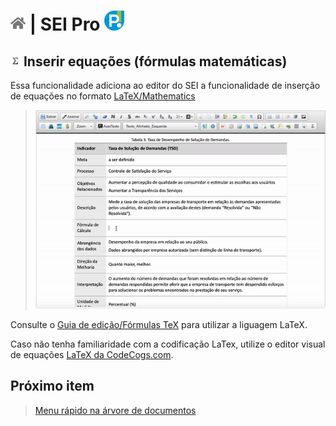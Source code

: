 # [![Home](../img/home.png)](../) |  SEI Pro ![Icone](../img/icon-32.png)

## ![SEI Pro Inserir Equações](../img/icon-equacoes.png) Inserir equações (fórmulas matemáticas)

Essa funcionalidade adiciona ao editor do SEI a funcionalidade de inserção de equações no formato [LaTeX/Mathematics](https://en.wikibooks.org/wiki/LaTeX/Mathematics)

> ![Tela Inserir Equações](../img/tela-equacao.gif) 

Consulte o [Guia de edição/Fórmulas TeX](https://pt.wikipedia.org/wiki/Ajuda:Guia_de_edi%C3%A7%C3%A3o/F%C3%B3rmulas_TeX) para utilizar a liguagem LaTeX.

Caso não tenha familiaridade com a codificação LaTex, utilize o editor visual de equações [LaTeX da CodeCogs.com](https://editor.codecogs.com/).

## Próximo item

> [Menu rápido na árvore de documentos](../pages/MENURAPIDO.md)

